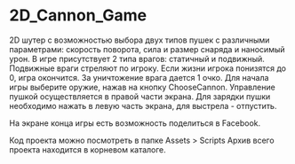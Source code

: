 # 2D_Cannon_Game

2D шутер с возможностью выбора двух типов пушек с различными параметрами: скорость поворота, сила и размер снаряда и наносимый урон. В игре присутствует 2 типа врагов: статичный и подвижный. Подвижные враги стреляют по игроку. Если жизни игрока понизятся до 0, игра окончится. За уничтожение врага дается 1 очко. Для начала игры выберите оружие, нажав на кнопку ChooseCannon. Управление пушкой осуществляется в правой части экрана. Для зарядки пушки необходимо нажать в левую часть экрана, для выстрела - отпустить.

На экране конца игры есть возможность поделиться в Facebook.

Код проекта можно посмотреть в папке Assets > Scripts Архив всего проекта находится в корневом каталоге.  
